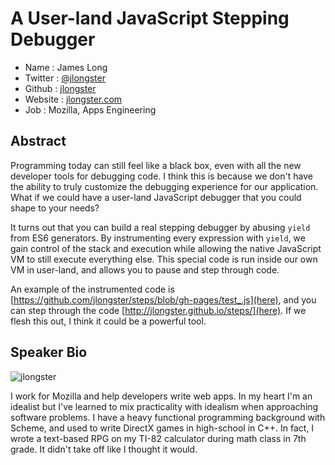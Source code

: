 # A User-land JavaScript Stepping Debugger

* Name      : James Long
* Twitter   : [@jlongster](http://twitter.com/jlongster)
* Github    : [jlongster](http://github.com/jlongster)
* Website   : [jlongster.com](http://jlongster.com)
* Job       : Mozilla, Apps Engineering

## Abstract

Programming today can still feel like a black box, even with all the
new developer tools for debugging code. I think this is because we
don't have the ability to truly customize the debugging experience for
our application. What if we could have a user-land JavaScript debugger
that you could shape to your needs?

It turns out that you can build a real stepping debugger by abusing
`yield` from ES6 generators. By instrumenting every expression with
`yield`, we gain control of the stack and execution while allowing the
native JavaScript VM to still execute everything else. This special
code is run inside our own VM in user-land, and allows you to pause
and step through code.

An example of the instrumented code is
[https://github.com/jlongster/steps/blob/gh-pages/test_.js](here), and
you can step through the code
[http://jlongster.github.io/steps/](here). If we flesh this out, I
think it could be a powerful tool.

## Speaker Bio

![jlongster](https://raw.github.com/cascadiajs/2013.cascadiajs.com/master/images/jlongster.png)

I work for Mozilla and help developers write web apps. In my heart I'm
an idealist but I've learned to mix practicality with idealism when
approaching software problems. I have a heavy functional programming
background with Scheme, and used to write DirectX games in high-school
in C++. In fact, I wrote a text-based RPG on my TI-82 calculator
during math class in 7th grade. It didn't take off like I thought it
would.
